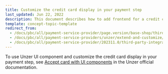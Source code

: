 ```yaml
---
title: Customize the credit card display in your payment step
last_updated: Jun 22, 2022
description: This document describes how to add frontend for a credit card to your project.
template: concept-topic-template
redirect_from:
  - /docs/pbc/all/payment-service-provider/page.version/base-shop/third-party-integrations/unzer/customize-the-credit-card-display-in-your-payment-step.html
  - /docs/pbc/all/payment-service-providers/unzer/extend-and-customize/customize-the-credit-card-display-in-your-payment-step.html
  - /docs/pbc/all/payment-service-provider/202311.0/third-party-integrations/unzer/extend-and-customize/customize-the-credit-card-display-in-your-payment-step.html
---
```


To use Unzer UI component and customize the credit card display in your payment step, see [Accept card with UI components](https://docs.unzer.com/payment-methods/card/accept-card-ui-component/) in the Unzer official documentation.
